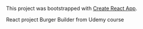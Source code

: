 This project was bootstrapped with [Create React App](https://github.com/facebook/create-react-app).

React project Burger Builder from Udemy course
